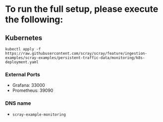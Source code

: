 # To run the full setup, please execute the following:

## Kubernetes

```
kubectl apply -f https://raw.githubusercontent.com/scray/scray/feature/ingestion-examples/scray-examples/persistent-traffic-data/monitoring/k8s-deployment.yaml
```

### External Ports
 * Grafana: 33000
 * Prometheus: 39090
 
### DNS name
 * ```scray-example-monitoring```
